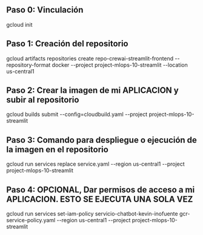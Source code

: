 ## Paso 0: Vinculación
gcloud init

## Paso 1: Creación del repositorio
gcloud artifacts repositories create repo-crewai-streamlit-frontend --repository-format docker --project project-mlops-10-streamlit --location us-central1

## Paso 2: Crear la imagen de mi APLICACION y subir al repositorio
gcloud builds submit --config=cloudbuild.yaml --project project-mlops-10-streamlit

## Paso 3: Comando para despliegue o ejecución de la imagen en el repositorio
gcloud run services replace service.yaml --region us-central1 --project project-mlops-10-streamlit

## Paso 4: OPCIONAL, Dar permisos de acceso a mi APLICACION. ESTO SE EJECUTA UNA SOLA VEZ
gcloud run services set-iam-policy servicio-chatbot-kevin-inofuente gcr-service-policy.yaml --region us-central1 --project project-mlops-10-streamlit